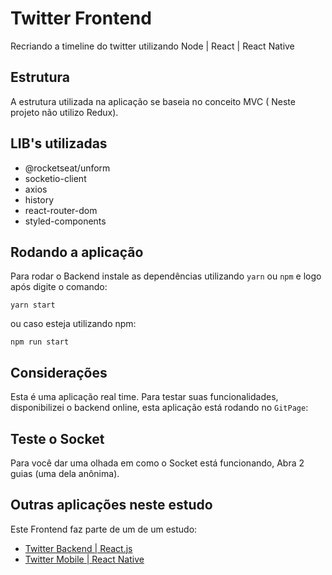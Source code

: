 # Twitter Frontend

Recriando a timeline do twitter utilizando Node | React | React Native

## Estrutura

A estrutura utilizada na aplicação se baseia no conceito MVC ( Neste projeto não utilizo Redux).

## LIB's utilizadas

- @rocketseat/unform
- socketio-client
- axios
- history
- react-router-dom
- styled-components

## Rodando a aplicação

Para rodar o Backend instale as dependências utilizando `yarn` ou `npm` e logo após digite o comando:

```
yarn start
```

ou caso esteja utilizando npm:

```
npm run start
```

## Considerações

Esta é uma aplicação real time. Para testar suas funcionalidades, disponibilizei o backend online, esta aplicação está rodando no `GitPage`:

## Teste o Socket

Para você dar uma olhada em como o Socket está funcionando, Abra 2 guias (uma dela anônima).

## Outras aplicações neste estudo

Este Frontend faz parte de um de um estudo:

- [Twitter Backend | React.js](https://github.com/MatheusKindrazki/twitter-backend)
- [Twitter Mobile | React Native](#!)
